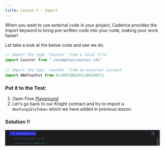 ```yaml
---
title: Lesson 3 - Import
---
```


When you want to use external code in your project, Cadence provides the import keyword to bring pre-written code into your code, making your work faster!

Let take a look at the below code and see we do.

```jsx
// Import the type `Counter` from a local file.
import Counter from "./examples/counter.cdc"

// Import the type `Counter` from an external account.
import NBATopShot from 0x299F20A29311B9248F12
```

### **Put it to the Test:**

1. Open Flow [Playground](https://play.flow.com/)
2. Let's go back to our Knight contract and try to import a `NonFungibleToken` which we have added in previous lesson.

### Solution !!

![Alt text](image-2.png)
